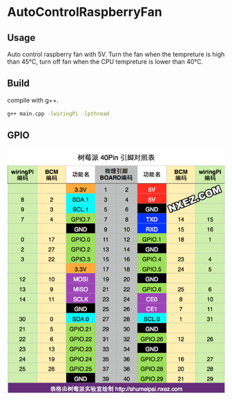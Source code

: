 # AutoControlRaspberryFan
## Usage
Auto control raspberry fan with 5V. Turn the fan when the tempreture is high than 45°C, turn off fan when the CPU tempreture is lower than 40°C.
## Build
compile with g++.
```bash
g++ main.cpp -lwiringPi -lpthread
```
## GPIO
![引脚定义](rpi-pins-40-0.png)
